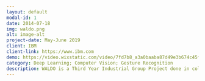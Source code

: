 ```yaml
---
layout: default
modal-id: 1
date: 2014-07-18
img: waldo.png
alt: image-alt
project-date: May-June 2019
client: IBM
client-link: https://www.ibm.com
demo: https://video.wixstatic.com/video/7fd7b8_a3a0baaba87d49e3b674c45f67c5b6f6/1080p/mp4/file.mp4
category: Deep Learning; Computer Vision; Gesture Recognition
description: WALDO is a Third Year Industrial Group Project done in collaboration with <strong>IBM</strong>. It is a <strong>deep learning</strong> enabled assisted living device meant to perform Makaton Sign recognition.</br></br>At the core of WALDO is it's deep neural network architecture which is based on a <strong><a href=https://arxiv.org/pdf/1412.0767.pdf>C3D</a></strong> network concatenated with an LSTM. This allows the model to learn the spatio-temporal features required for accurate gesture recognition.</br></br> Particulary challenging was having the model run on a <a href=https://developer.nvidia.com/embedded/jetson-nano-developer-kit>Jetson Nano</a> <strong>edge device</strong>. This required investigation into which parts of the model could be reduced, whilst achieving a good trade off between accuracy and performance.</br></br>For more information, do check out the <a href=https://github.com/patrickjohncyh/ibm-waldo>Github Repo</a> and also the team's weekly <a href=https://waldogroup13.wixsite.com/waldo>blog</a>.</br></br>Here is a short video demonstration,<video width="320" height="240" controls><source src="https://video.wixstatic.com/video/7fd7b8_a3a0baaba87d49e3b674c45f67c5b6f6/1080p/mp4/file.mp4" type="video/mp4"></video><!-- The network is fed with 30 Video Frames and outputs the probability that a given class is detected. -->
---
```


